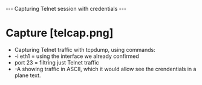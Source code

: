 --- Capturing Telnet session with credentials ---
# Capture [telcap.png]
- Capturing Telnet traffic with tcpdump, using commands:
-  -i eth1 = using the interface we already confirmed
-  port 23 = filtring just Telnet traffic
-  -A showing traffic in ASCII, which it would allow see the crendentials in a plane text. 
